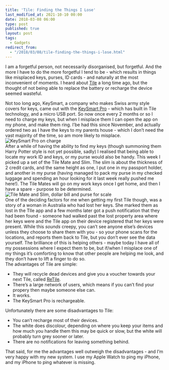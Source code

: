 ```yaml
---
title: 'Tile: Finding the Things I Lose'
last_modified_at: 2021-10-10 00:00
date: 2018-03-08 06:00
type: post
published: true
layout: post
tags:
  - Gadgets
redirect_from:
  - "/2018/03/08/tile-finding-the-things-i-lose.html"
---
```

I am a forgetful person, not necessarily disorganised, but forgetful. And the more I have to do the more forgetful I tend to be - which results in things like misplaced keys, purses, ID cards - and naturally at the most inconvenient of moments. I heard about <a href="http://ssqt.co/mEdevMh">Tile</a> a long time ago, but the thought of not being able to replace the battery or recharge the device seemed wasteful.  

<!--more-->

Not too long ago, KeySmart, a company who makes Swiss army style covers for keys, came out with the <a href="https://getkeysmart.com/products/keysmart-pro-with-tile-smart-location-tracking">KeySmart Pro</a> - which has built in Tile technology, and a micro USB port. So now once every 2 months or so I need to charge my keys, but when I misplace them I can open the app on my phone, and make them ring. I’be had this since November, and actually ordered two as I have the keys to my parents house - which I don’t need the vast majority of the time, so am more likely to misplace.  
<img src="https://resources.rosemaryorchard.com/images/blog/tile-finding-the-things-i-lose/KeySmart-pro-charging.JPG" alt="KeySmart Pro on charge">  
After a while of having the ability to find my keys (though summoning them Harry Potter style is not yet possible, sadly) I realised that being able to locate my work ID and keys, or my purse would also be handy. This week I picked up a set of the Tile Mate and Slim. The slim is about the thickness of 2 credit cards, and the same height as one, I put one in my passport holder, and another in my purse (having managed to pack my purse in my checked luggage and spending an hour looking for it last week really pushed me here!). The Tile Mates will go on my work keys once I get home, and then I have a spare - purpose to be determined.  
<img src="https://resources.rosemaryorchard.com/images/blog/tile-finding-the-things-i-lose/tile-mate-slim.JPG" alt="Tile Mate and Slim, dollar bill and purse for scale">  
One of the deciding factors for me when getting my first Tile though, was a story of a woman in Australia who had lost her keys. She marked them as lost in the TIle app and a few months later got a push notification that they had been found - someone had walked past the lost property area where her keys were and the Tile app on their device registered that her keys were present. While this _sounds_ creepy, you can’t see anyone else’s devices unless they choose to share them with you - so your phone scans for the locations, and reports them back to Tile, but you don’t ever see the data yourself. The brilliance of this is helping others - maybe today I have all of my possessions where I expect them to be, but if/when I misplace one of my things it’s comforting to know that other people are helping me look, and they don’t have to lift a finger to do so.  
The advantages of Tile are simple:  
<ul>
<li>They will recycle dead devices and give you a voucher towards your next Tile, called <a href="https://support.thetileapp.com/hc/en-us/articles/200550678-What-is-reTile-">ReTile</a>.</li>
<li>There’s a large network of users, which means if you can’t find your propery then maybe someone else can.</li>
<li>It works.</li>
<li>The KeySmart Pro is rechargeable.</li>
</ul>
Unfortunately there are some disadvantages to Tile:  
<ul>
<li>You can’t recharge most of their devices.</li>
<li>The white does discolour, depending on where you keep your items and how much you handle them this may be quick or slow, but the white will probably turn grey sooner or later.</li>
<li>There are no notifications for leaving something behind. </li>
</ul>
That said, for me the advantages well outweigh the disadvantages - and I’m very happy with my new system. I use my Apple Watch to ping my iPhone, and my iPhone to ping whatever is missing.  
